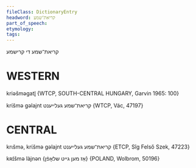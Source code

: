 ```yaml
---
fileClass: DictionaryEntry
headword: קריאת־שמע
part_of_speech: 
etymology: 
tags: 
---
```

קריאת־שמע
די‏
קרישמע

WESTERN
========

kriəšməgatl̥ {WTCP, SOUTH-CENTRAL HUNGARY, Garvin 1965: 100}

krɩ́šmə gəlajnt קריאת־שמע געלייענט {WTCP, Vác, 47197}

CENTRAL
========

krɩšmə, krɩ́šmə gəlajnt קריאת־שמע געלייענט {ETCP, Sîg Felső Szek, 47223}

kʀɪ́šmə làjnən {אַז מען גייט שלאָפֿן} {POLAND, Wolbrom, 50196}